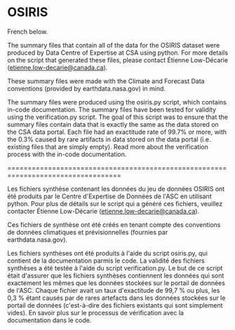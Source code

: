 # OSIRIS

French below.

The summary files that contain all of the data for the OSIRIS dataset were produced
by Data Centre of Expertise at CSA using python. For more details on the script that 
generated these files, please contact Étienne Low-Décarie (etienne.low-decarie@canada.ca).

These summary files were made with the Climate and Forecast Data conventions (provided by earthdata.nasa.gov) in mind.


The summary files were produced using the osiris.py script, which contains in-code documentation.
The summary files have been tested for validity using the verification.py script. The goal of this script was to ensure
that the summary files contain data that is exactly the same as the data stored on the CSA data portal. Each file had an
exactitude rate of 99.7% or more, with the 0.3% caused by rare artifacts in data stored on the data portal (i.e. existing files that are simply empty).
Read more about the verification process with the in-code documentation.

==================================================================================

Les fichiers synthèse contenant les données du jeu de données OSIRIS ont été produits
par le Centre d'Expertise de Données de l'ASC en utilisant python. Pour plus de détails sur le script qui a
généré ces fichiers, veuillez contacter Étienne Low-Décarie (etienne.low-decarie@canada.ca).

Ces fichiers de synthèse ont été créés en tenant compte des conventions de données climatiques et prévisionnelles (fournies par earthdata.nasa.gov).


Les fichiers synthèses ont été produits à l'aide du script osiris.py, qui contient de la documentation parmis le code.
La validité des fichiers synthèses a été testée à l'aide du script verification.py. Le but de ce script était d'assurer
que les fichiers synthèses contiennent les données qui sont exactement les mêmes que les données stockées sur le portail de données de l'ASC. Chaque fichier avait un
taux d'exactitude de 99,7 % ou plus, les 0,3 % étant causés par de rares artefacts dans les données stockées sur le portail de données (c'est-à-dire des fichiers existants
qui sont simplement vides). En savoir plus sur le processus de vérification avec la documentation dans le code.


